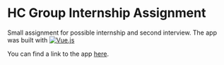 # HC Group Internship Assignment

Small assignment for possible internship and second interview.
The app was built with [![Vue.js](https://img.shields.io/badge/vuejs-%2335495e.svg?style=for-the-badge&logo=vuedotjs&logoColor=%234FC08D)](https://vuejs.org/)

You can find a link to the app [here](https://hc-group-jarvin.netlify.app/).
